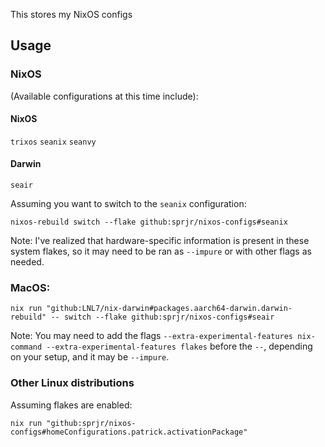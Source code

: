 This stores my NixOS configs

## Usage

### NixOS

(Available configurations at this time include):

#### NixOS
```trixos```
```seanix```
```seanvy```

#### Darwin
```seair```

Assuming you want to switch to the ```seanix``` configuration:

```
nixos-rebuild switch --flake github:sprjr/nixos-configs#seanix
```

Note: I've realized that hardware-specific information is present in these system flakes, so it may need to be ran as `--impure` or with other flags as needed.

### MacOS:

```
nix run "github:LNL7/nix-darwin#packages.aarch64-darwin.darwin-rebuild" -- switch --flake github:sprjr/nixos-configs#seair
```
Note:
You may need to add the flags `--extra-experimental-features nix-command --extra-experimental-features flakes` before the `--`, depending on your setup, and it may be `--impure`.

### Other Linux distributions

Assuming flakes are enabled:

```
nix run "github:sprjr/nixos-configs#homeConfigurations.patrick.activationPackage"
```
